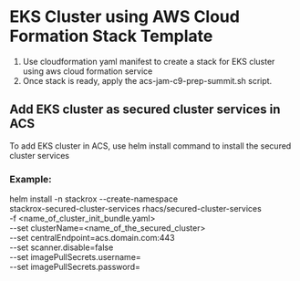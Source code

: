 # EKS Cluster using AWS Cloud Formation Stack Template



1. Use cloudformation yaml manifest to create a stack for EKS cluster using aws cloud formation service
2. Once stack is ready, apply the acs-jam-c9-prep-summit.sh script.

## Add EKS cluster as secured cluster services in ACS
To add EKS cluster in ACS, use helm install command to install the secured cluster services 

### Example: 
helm install -n stackrox --create-namespace \
    stackrox-secured-cluster-services rhacs/secured-cluster-services \
    -f <name_of_cluster_init_bundle.yaml> \
    --set clusterName=<name_of_the_secured_cluster> \
    --set centralEndpoint=acs.domain.com:443 \
    --set scanner.disable=false \
    --set imagePullSecrets.username=<username> \
    --set imagePullSecrets.password=<password>

